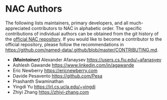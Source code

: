 # NAC Authors

The following lists maintainers, primary developers, and all much-appreciated contributors to NAC in alphabetic order.
The specific contributions of individual authors can be obtained from the git history of the [official NAC repository](https://github.com/named-data/name-based-access-control).
If you would like to become a contributor to the official repository, please follow the recommendations in https://github.com/named-data/.github/blob/master/CONTRIBUTING.md.

* ***(Maintainer)*** Alexander Afanaysev <https://users.cs.fiu.edu/~afanasyev>
* Ashlesh Gawande <https://www.linkedin.com/in/agawande>
* Eric Newberry <https://ericnewberry.com>
* Davide Pesavento <https://github.com/Pesa>
* Prashanth Swaminathan
* Yingdi Yu <https://irl.cs.ucla.edu/~yingdi>
* Zhiyi Zhang <https://zhiyi-zhang.com>
